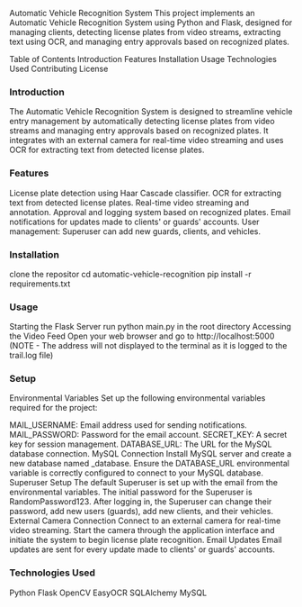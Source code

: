 Automatic Vehicle Recognition System
This project implements an Automatic Vehicle Recognition System using Python and Flask, designed for managing clients, detecting license plates from video streams, extracting text using OCR, and managing entry approvals based on recognized plates.

Table of Contents
Introduction
Features
Installation
Usage
Technologies Used
Contributing
License

### Introduction
The Automatic Vehicle Recognition System is designed to streamline vehicle entry management by automatically detecting license plates from video streams and managing entry approvals based on recognized plates. It integrates with an external camera for real-time video streaming and uses OCR for extracting text from detected license plates.

### Features

License plate detection using Haar Cascade classifier.
OCR for extracting text from detected license plates.
Real-time video streaming and annotation.
Approval and logging system based on recognized plates.
Email notifications for updates made to clients' or guards' accounts.
User management: Superuser can add new guards, clients, and vehicles.


### Installation
clone the repositor
cd automatic-vehicle-recognition
pip install -r requirements.txt

### Usage
Starting the Flask Server
run python main.py in the root directory
Accessing the Video Feed
Open your web browser and go to http://localhost:5000
(NOTE - The address will not displayed to the terminal as it is logged to the trail.log file)

### Setup
Environmental Variables
Set up the following environmental variables required for the project:

MAIL_USERNAME: Email address used for sending notifications.
MAIL_PASSWORD: Password for the email account.
SECRET_KEY: A secret key for session management.
DATABASE_URL: The URL for the MySQL database connection.
MySQL Connection
Install MySQL server and create a new database named _database.
Ensure the DATABASE_URL environmental variable is correctly configured to connect to your MySQL database.
Superuser Setup
The default Superuser is set up with the email from the environmental variables.
The initial password for the Superuser is RandomPassword123.
After logging in, the Superuser can change their password, add new users (guards), add new clients, and their vehicles.
External Camera Connection
Connect to an external camera for real-time video streaming.
Start the camera through the application interface and initiate the system to begin license plate recognition.
Email Updates
Email updates are sent for every update made to clients' or guards' accounts.

### Technologies Used
Python
Flask
OpenCV
EasyOCR
SQLAlchemy
MySQL
